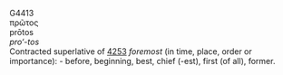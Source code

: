 <body>
  <p>G4413<br>  πρῶτος  <br> prōtos  <br><i>pro‘-tos </i><br>Contracted superlative of <a href="g4253.htm">4253</a>  <i>foremost</i> (in time, place, order or importance): - before, beginning, best, chief (-est), first (of all), former.<br></p>
 </body>